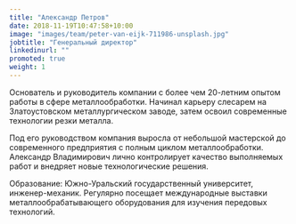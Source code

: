 ```yaml
---
title: "Александр Петров"
date: 2018-11-19T10:47:58+10:00
image: "images/team/peter-van-eijk-711986-unsplash.jpg"
jobtitle: "Генеральный директор"
linkedinurl: ""
promoted: true
weight: 1
---
```


Основатель и руководитель компании с более чем 20-летним опытом работы в сфере металлообработки. Начинал карьеру слесарем на Златоустовском металлургическом заводе, затем освоил современные технологии резки металла.

Под его руководством компания выросла от небольшой мастерской до современного предприятия с полным циклом металлообработки. Александр Владимирович лично контролирует качество выполняемых работ и внедряет новые технологические решения.

Образование: Южно-Уральский государственный университет, инженер-механик. Регулярно посещает международные выставки металлообрабатывающего оборудования для изучения передовых технологий.